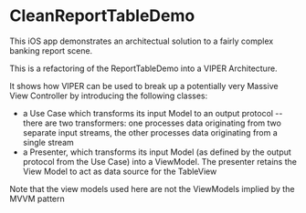 # CleanReportTableDemo
This iOS app demonstrates an architectual solution to a fairly complex banking report scene.

This is a refactoring of the ReportTableDemo into a VIPER Architecture.

It shows how VIPER can be used to break up a potentially very Massive View Controller by introducing the following classes:

- a Use Case which transforms its input Model to an output protocol -- there are two transformers: one processes data originating from two separate input streams, the other processes data originating from a single stream
- a Presenter, which transforms its input Model (as defined by the output protocol from the Use Case) into a ViewModel. The presenter retains the View Model to act as data source for the TableView 

Note that the view models used here are not the ViewModels implied by the MVVM pattern
